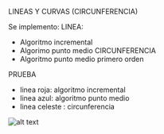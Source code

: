 LINEAS Y CURVAS (CIRCUNFERENCIA)

Se implemento:
LINEA:
* Algoritmo incremental
* Algorimo punto medio
CIRCUNFERENCIA
* Algoritmo punto medio primero orden

PRUEBA
* linea roja: algoritmo incremental
* linea azul: algoritmo punto medio
* linea celeste : circunferencia

![alt text](https://github.com/jhuni45/UNSA/blob/master/cuarto%20a%C3%B1o/segundo%20semestre/computacion%20grafica/lines-circunference.png)
